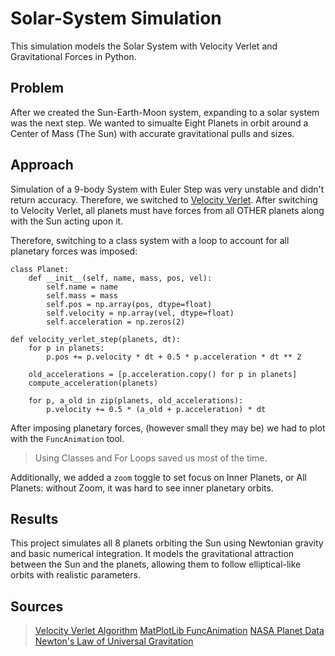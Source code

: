 # Solar-System Simulation
This simulation models the Solar System with Velocity Verlet and Gravitational Forces in Python.

## Problem

After we created the Sun-Earth-Moon system, expanding to a solar system was the next step.
We wanted to simualte Eight Planets in orbit around a Center of Mass (The Sun) with accurate
gravitational pulls and sizes.

## Approach

Simulation of a 9-body System with Euler Step was very unstable and didn't return accuracy.
Therefore, we switched to [Velocity Verlet](https://youtu.be/1bwsy26x24Q?si=KS2xWUzbPWM_i8P1).
After switching to Velocity Verlet, all planets must have forces from all OTHER planets along with the Sun
acting upon it. 

Therefore, switching to a class system with a loop to account for all planetary forces was imposed:
```
class Planet:
    def __init__(self, name, mass, pos, vel):
        self.name = name
        self.mass = mass
        self.pos = np.array(pos, dtype=float)
        self.velocity = np.array(vel, dtype=float)
        self.acceleration = np.zeros(2)
```

```
def velocity_verlet_step(planets, dt):
    for p in planets:
        p.pos += p.velocity * dt + 0.5 * p.acceleration * dt ** 2

    old_accelerations = [p.acceleration.copy() for p in planets]
    compute_acceleration(planets)

    for p, a_old in zip(planets, old_accelerations):
        p.velocity += 0.5 * (a_old + p.acceleration) * dt
```
After imposing planetary forces, (however small they may be) we had to plot with the `FuncAnimation` tool.

>Using Classes and For Loops saved us most of the time.

Additionally, we added a `zoom` toggle to set focus on Inner Planets, or All Planets: without Zoom, it was hard to see inner planetary orbits.
## Results

This project simulates all 8 planets orbiting the Sun using Newtonian gravity and basic numerical integration. It models the gravitational attraction between the Sun and the planets, allowing them to follow elliptical-like orbits with realistic parameters.

## Sources

>[Velocity Verlet Algorithm](https://www.youtube.com/watch?v=1bwsy26x24Q)
[MatPlotLib FuncAnimation](https://matplotlib.org/stable/api/_as_gen/matplotlib.animation.FuncAnimation.html)
>[NASA Planet Data](https://nssdc.gsfc.nasa.gov/planetary/factsheet/)
[Newton's Law of Universal Gravitation](https://en.wikipedia.org/wiki/Newton%27s_law_of_universal_gravitation)

